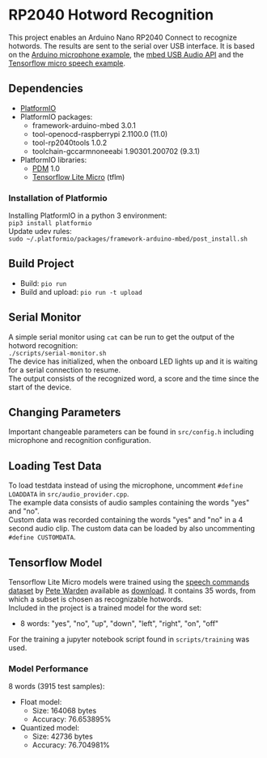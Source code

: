 # RP2040 Hotword Recognition
This project enables an Arduino Nano RP2040 Connect to recognize hotwords. The results are sent to the serial over USB interface.
It is based on the [Arduino microphone example], the [mbed USB Audio API] and the [Tensorflow micro speech example][tflm-speech-example].

## Dependencies
- [PlatformIO]  
- PlatformIO packages:  
	- framework-arduino-mbed 3.0.1   
	- tool-openocd-raspberrypi 2.1100.0 (11.0)   
	- tool-rp2040tools 1.0.2   
	- toolchain-gccarmnoneeabi 1.90301.200702 (9.3.1)  
- PlatformIO libraries:  
	- [PDM] 1.0  
	- [Tensorflow Lite Micro][tflm] (tflm)  

### Installation of Platformio
Installing PlatformIO in a python 3 environment:  
`pip3 install platformio`  
Update udev rules:  
`sudo ~/.platformio/packages/framework-arduino-mbed/post_install.sh`  

## Build Project
- Build: `pio run`  
- Build and upload: `pio run -t upload`  

## Serial Monitor
A simple serial monitor using `cat` can be run to get the output of the hotword recognition:  
`./scripts/serial-monitor.sh`  
The device has initialized, when the onboard LED lights up and it is waiting for a serial connection to resume.  
The output consists of the recognized word, a score and the time since the start of the device.  

## Changing Parameters
Important changeable parameters can be found in `src/config.h` including microphone and recognition configuration.

## Loading Test Data
To load testdata instead of using the microphone, uncomment `#define LOADDATA` in `src/audio_provider.cpp`.  
The example data consists of audio samples containing the words "yes" and "no".  
Custom data was recorded containing the words "yes" and "no" in a 4 second audio clip. The custom data can be loaded by also uncommenting `#define CUSTOMDATA`.

## Tensorflow Model
Tensorflow Lite Micro models were trained using the [speech commands dataset][speech-commands-dataset] by [Pete Warden][speech-commands-dataset-paper] available as [download][speech-commands-dataset-download]. It contains 35 words, from which a subset is chosen as recognizable hotwords.  
Included in the project is a trained model for the word set:  

- 8 words: "yes", "no", "up", "down", "left", "right", "on", "off"  

For the training a jupyter notebook script found in `scripts/training` was used.

### Model Performance
8 words (3915 test samples):  

- Float model:  
	- Size: 164068 bytes  
	- Accuracy: 76.653895%  
- Quantized model:  
	- Size: 42736 bytes  
	- Accuracy: 76.704981%  


[PlatformIO]: https://platformio.org
[arduino-pico-sdk]: https://github.com/earlephilhower/arduino-pico
[Arduino microphone example]: https://docs.arduino.cc/tutorials/nano-rp2040-connect/rp2040-microphone-basics
[mbed USB Audio API]: https://os.mbed.com/handbook/USBAudio
[tflm-speech-example]: https://github.com/tensorflow/tflite-micro/tree/main/tensorflow/lite/micro/examples/micro_speech
[tflm]: https://github.com/tensorflow/tflite-micro
[speech-commands-dataset]: https://www.tensorflow.org/datasets/catalog/speech_commands
[speech-commands-dataset-paper]: https://arxiv.org/abs/1804.03209
[speech-commands-dataset-download]: http://download.tensorflow.org/data/speech_commands_v0.02.tar.gz
[PDM]: https://docs.arduino.cc/learn/built-in-libraries/pdm

